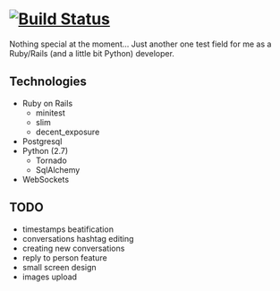 # [![Build Status](https://travis-ci.org/StrangeMood/resonanz.png?branch=master)](https://travis-ci.org/StrangeMood/resonanz)

Nothing special at the moment... Just another one test field for me as a Ruby/Rails (and a little bit Python) developer.

## Technologies
- Ruby on Rails
	- minitest
	- slim
	- decent_exposure
- Postgresql
- Python (2.7)
	- Tornado
	- SqlAlchemy
- WebSockets


## TODO
- timestamps beatification
- conversations hashtag editing
- creating new conversations
- reply to person feature
- small screen design
- images upload
